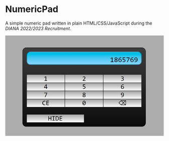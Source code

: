 # NumericPad
A simple numeric pad written in plain HTML/CSS/JavaScript during the *DIANA 2022/2023 Recruitment*.

![Screenshot](https://github.com/sabinogb/NumericPad/blob/main/Screenshot.JPG)

